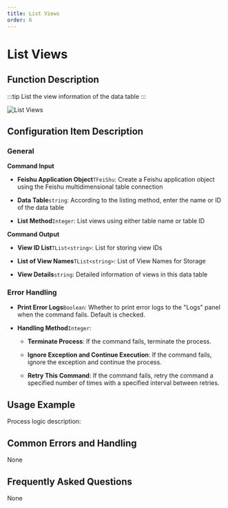 ```yaml
---
title: List Views
order: 6
---
```


# List Views

## Function Description

:::tip 
List the view information of the data table
:::

![List Views](../../../../assets/List%20Views_command.png)

## Configuration Item Description

### General

**Command Input**

- **Feishu Application Object**`TFeiShu`: Create a Feishu application object using the Feishu multidimensional table connection

- **Data Table**`string`: According to the listing method, enter the name or ID of the data table

- **List Method**`Integer`: List views using either table name or table ID


**Command Output**

- **View ID List**`TList<string>`: List for storing view IDs

- **List of View Names**`TList<string>`: List of View Names for Storage

- **View Details**`string`: Detailed information of views in this data table

### Error Handling

- **Print Error Logs**`Boolean`: Whether to print error logs to the "Logs" panel when the command fails. Default is checked. 

- **Handling Method**`Integer`:

    - **Terminate Process**: If the command fails, terminate the process.

    - **Ignore Exception and Continue Execution**: If the command fails, ignore the exception and continue the process.

    - **Retry This Command**: If the command fails, retry the command a specified number of times with a specified interval between retries.

## Usage Example

Process logic description:

## Common Errors and Handling

None

## Frequently Asked Questions

None

